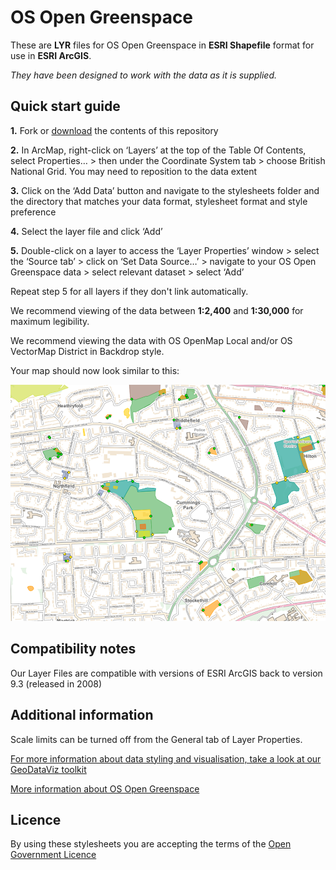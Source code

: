 ﻿# OS Open Greenspace

These are **LYR** files for OS Open Greenspace in **ESRI Shapefile** format for use in **ESRI ArcGIS**.

*They have been designed to work with the data as it is supplied.*

## Quick start guide

**1.**  Fork or [download](https://github.com/OrdnanceSurvey/OS-Open-Greenspace-stylesheets/archive/master.zip) the contents of this repository

**2.**  In ArcMap, right-click on ‘Layers’ at the top of the Table Of Contents, select Properties… > then under the Coordinate System tab > choose British National Grid. You may need to reposition to the data extent

**3.**  Click on the ‘Add Data’ button and navigate to the stylesheets folder and the directory that matches your data format, stylesheet format and style preference

**4.**  Select the layer file and click ‘Add’

**5.**  Double-click on a layer to access the ‘Layer Properties’ window > select the ‘Source tab’ > click on ‘Set Data Source…’ > navigate to your OS Open Greenspace data > select relevant dataset > select ‘Add’

Repeat step 5 for all layers if they don't link automatically.

We recommend viewing of the data between **1:2,400** and **1:30,000** for maximum legibility.

We recommend viewing the data with OS OpenMap Local and/or OS VectorMap District in Backdrop style.



Your map should now look similar to this: 

  ![Screenshot](https://github.com/OrdnanceSurvey/OS-Open-Greenspace-stylesheets/raw/master/ESRI%20Shapefile%20stylesheets/ESRI%20stylesheets%20(LYR)/images/Greenspace_screenshot.png "Screenshot of OS Open Greenspace over OS OpenMap Local")




## Compatibility notes

Our Layer Files are compatible with versions of ESRI ArcGIS back to version 9.3 (released in 2008)

## Additional information

Scale limits can be turned off from the General tab of Layer Properties.

[For more information about data styling and visualisation, take a look at our GeoDataViz toolkit](https://github.com/OrdnanceSurvey/GeoDataViz-Toolkit)

[More information about OS Open Greenspace](http://www.ordnancesurvey.co.uk/business-and-government/products/os-open-greenspace.html)

## Licence

By using these stylesheets you are accepting the terms of the [Open Government Licence](http://www.nationalarchives.gov.uk/doc/open-government-licence/)
